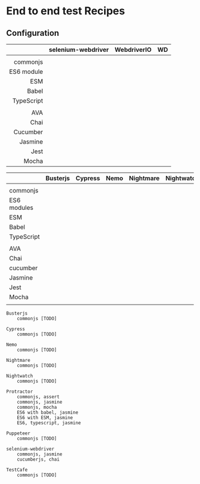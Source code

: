 # End to end test Recipes

## Configuration

|   | selenium-webdriver |  WebdriverIO | WD |
|---:|:---:|:---:|:---|
|   |   |   |   |
| commonjs  |   |   |   |
| ES6 module  |   |   |   |
| ESM  |   |   |   |
| Babel  |   |   |   |
| TypeScript  |   |   |   |
|   |   |   |   |
| AVA  |   |   |   |
| Chai  |   |   |   |
| Cucumber  |   |   |   |
| Jasmine  |   |   |   |
| Jest  |   |   |   |
| Mocha  |   |   |   |


|   | Busterjs  | Cypress   | Nemo  | Nightmare  | Nightwatch  | Protractor  | Puppeteer  | TestCafe  |
|---|---|---|---|---|---|---|---|---|
|   |   |   |   |   |   |   |   |   |
| commonjs  |   |   |   |   |   |   |   |   |
| ES6 modules  |   |   |   |   |   |   |   |   |
| ESM  |   |   |   |   |   |   |   |   |
| Babel  |   |   |   |   |   |   |   |   |
| TypeScript  |   |   |   |   |   |   |   |   |
|   |   |   |   |   |   |   |   |   |
| AVA  |   |   |   |   |   |   |   |   |
| Chai  |   |   |   |   |   |   |   |   |
| cucumber  |   |   |   |   |   |   |   |   |
| Jasmine  |   |   |   |   |   |   |   |   |
| Jest  |   |   |   |   |   |   |   |   |
| Mocha  |   |   |   |   |   |   |   |   |
|   |   |   |   |   |   |   |   |   |


    Busterjs
        commonjs [TODO]

    Cypress
        commonjs [TODO]
        
    Nemo
        commonjs [TODO]
   
    Nightmare
        commonjs [TODO]
        
    Nightwatch
        commonjs [TODO]
    
    Protractor
        commonjs, assert
        commonjs, jasmine
        commonjs, mocha
        ES6 with babel, jasmine
        ES6 with ESM, jasmine
        ES6, typescript, jasmine
        
    Puppeteer
        commonjs [TODO]
        
    selenium-webdriver
        commonjs, jasmine
        cucumberjs, chai
        
    TestCafe
        commonjs [TODO]
         
